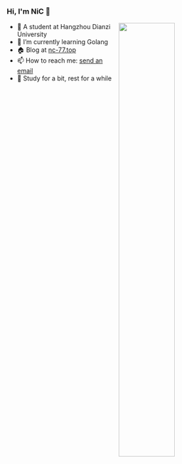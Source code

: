 ### Hi, I'm NiC 👋

<a href="https://github.com/nc-77?tab=repositories">
  <img align="right" src="https://github-readme-stats.vercel.app/api?username=nc-77&show_icons=true&title_color=000&icon_color=0099ff&text_color=000&bg_color=ffffff&hide_border=true" width="50%" />
</a>

- 🏫 A student at Hangzhou Dianzi University
- 🌱 I’m currently learning Golang
- 🏠 Blog at [nc-77.top](http://blog.nc-77.top)
- 📫 How to reach me: [send an email](mailto:291993554@qq.com)
- 🐳 Study for a bit, rest for a while

